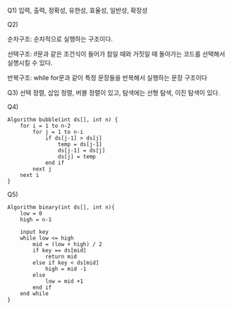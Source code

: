Q1) 입력, 출력, 정확성, 유한성, 효율성, 일반성, 확장성


Q2)

순차구조: 순차적으로 실행하는 구조이다. 

선택구조: if문과 같은 조건식이 들어가 참일 때와 거짓일 때 돌아가는 코드를 선택해서 실행시킬 수 있다. 

반복구조: while for문과 같이 특정 문장들을 반복해서 실행하는 문장 구조이다


Q3) 선택 정렬, 삽입 정렬, 버블 정렬이 있고, 탐색에는 선형 탐색, 이진 탐색이 있다.

Q4)

```
Algorithm bubble(int ds[], int n) {
	for i = 1 to n-2
		for j = 1 to n-i
			if ds[j-1] > ds[j]
				temp = ds[j-1]
				ds[j-1] = ds[j]
				ds[j] = temp
			end if
		next j
	next i
}
```

Q5)

```
Algorithm binary(int ds[], int n){
	low = 0
	high = n-1
	
	input key
	while low <= high
		mid = (low + high) / 2
		if key == ds[mid]
			return mid
		else if key < ds[mid]
			high = mid -1
		else
			low = mid +1
		end if
	end while
}
```
